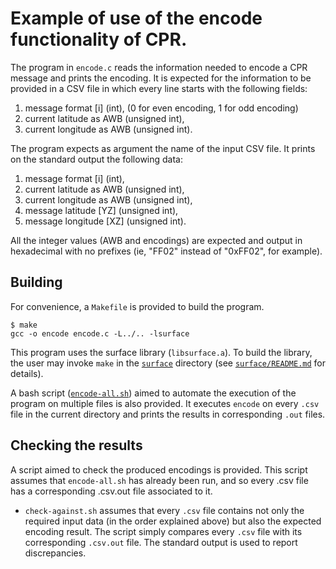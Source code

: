 # Example of use of the encode functionality of CPR.

The program in `encode.c` reads the information needed to encode a CPR message and prints the encoding.
It is expected for the information to be provided in a CSV file in
which every line starts with the following fields:

 1) message format [i] (int), (0 for even encoding, 1 for odd encoding)
 2) current latitude as AWB (unsigned int),
 3) current longitude as AWB (unsigned int).

The program expects as argument the name of the input CSV file. 
It prints on the standard output the following data:

 1) message format [i] (int),
 2) current latitude as AWB (unsigned int),
 3) current longitude as AWB (unsigned int),
 4) message latitude [YZ] (unsigned int),
 5) message longitude [XZ] (unsigned int).
 
All the integer values (AWB and encodings) are expected and output in hexadecimal with no prefixes (ie, "FF02" instead of "0xFF02", for example).

## Building 

For convenience, a `Makefile` is provided to build the program.
```shell
$ make
gcc -o encode encode.c -L../.. -lsurface 
```

This program uses the surface library (`libsurface.a`). 
To build the library, the user may invoke `make` in the [`surface`](`../../`) directory (see [`surface/README.md`](`../../README.md`) for details).

A bash script ([`encode-all.sh`](encode-all.sh)) aimed to automate the
execution of the program on multiple files is also provided.
It executes `encode` on every `.csv` file in the current directory and prints the results in corresponding `.out` files.

## Checking the results

A script aimed to check the produced encodings is provided. This
script assumes that `encode-all.sh` has already been run, and so every
.csv file has a corresponding .csv.out file associated to it. 

* `check-against.sh` assumes that every `.csv` file contains not only the required input data (in the order explained above) but also the expected encoding result. The script simply compares every `.csv` file with its corresponding `.csv.out` file. The standard output is used to report discrepancies.
